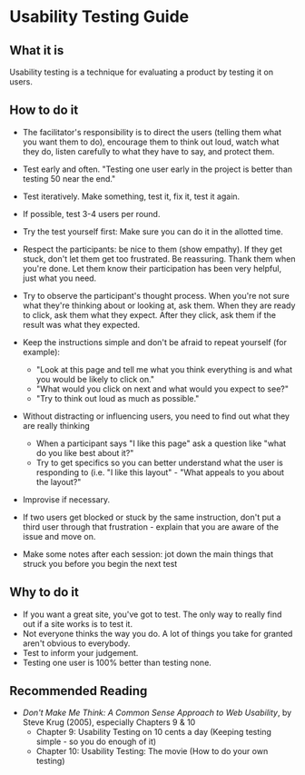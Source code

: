 # Usability Testing Guide

## What it is

Usability testing is a technique for evaluating a product by testing it on users.

## How to do it

-   The facilitator's responsibility is to direct the users (telling them what you want them to do), encourage them to think out loud, watch what they do, listen carefully to what they have to say, and protect them.
-   Test early and often. "Testing one user early in the project is better than testing 50 near the end."
-   Test iteratively. Make something, test it, fix it, test it again.
-   If possible, test 3-4 users per round.
-   Try the test yourself first: Make sure you can do it in the allotted time.
-   Respect the participants: be nice to them (show empathy). If they get stuck, don't let them get too frustrated. Be reassuring. Thank them when you're done. Let them know their participation has been very helpful, just what you need.
-   Try to observe the participant's thought process. When you're not sure what they're thinking about or looking at, ask them. When they are ready to click, ask them what they expect. After they click, ask them if the result was what they expected.
-   Keep the instructions simple and don't be afraid to repeat yourself (for example):

    -   "Look at this page and tell me what you think everything is and what you would be likely to click on."
    -   "What would you click on next and what would you expect to see?"
    -   "Try to think out loud as much as possible."

-   Without distracting or influencing users, you need to find out what they are really thinking

    -   When a participant says "I like this page" ask a question like "what do you like best about it?"
    -   Try to get specifics so you can better understand what the user is responding to (i.e. "I like this layout" - "What appeals to you about the layout?"

-   Improvise if necessary.
-   If two users get blocked or stuck by the same instruction, don't put a third user through that frustration - explain that you are aware of the issue and move on.
-   Make some notes after each session: jot down the main things that struck you before you begin the next test

## Why to do it

-   If you want a great site, you've got to test. The only way to really find out if a site works is to test it.
-   Not everyone thinks the way you do. A lot of things you take for granted aren't obvious to everybody.
-   Test to inform your judgement.
-   Testing one user is 100% better than testing none.

## Recommended Reading

-   _Don't Make Me Think: A Common Sense Approach to Web Usability_, by Steve Krug (2005), especially Chapters 9 & 10
    -   Chapter 9: Usability Testing on 10 cents a day (Keeping testing simple - so you do enough of it)
    -   Chapter 10: Usability Testing: The movie (How to do your own testing)
